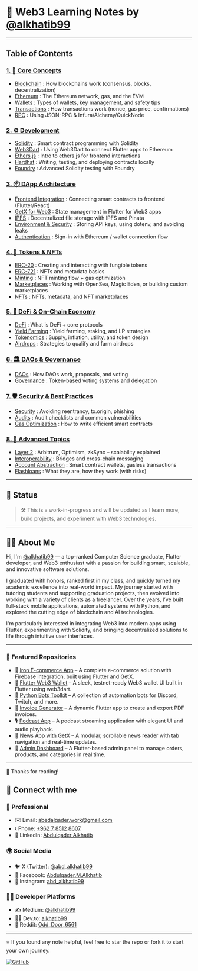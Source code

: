 # 🧠 Web3 Learning Notes by [@alkhatib99](https://github.com/alkhatib99)

---

## Table of Contents

### [1. 🧠 Core Concepts](./core-concepts/)

* [Blockchain](./core-concepts/blockchain/blockchain.md) : How blockchains work (consensus, blocks, decentralization)  
* [Ethereum](./core-concepts/ethereum/ethereum.md) : The Ethereum network, gas, and the EVM  
* [Wallets](./core-concepts/wallets/wallets.md) : Types of wallets, key management, and safety tips  
* [Transactions](./core-concepts/transactions/transactions.md) : How transactions work (nonce, gas price, confirmations)  
* [RPC](./core-concepts/rpc/rpc.md) : Using JSON-RPC & Infura/Alchemy/QuickNode  

### [2. ⚙️ Development](./development/)

* [Solidity](./development/solidity/solidity.md) : Smart contract programming with Solidity  
* [Web3Dart](./development/web3dart/web3dart.md) : Using Web3Dart to connect Flutter apps to Ethereum  
* [Ethers.js](./development/ethersjs/ethersjs.md) : Intro to ethers.js for frontend interactions  
* [Hardhat](./development/hardhat/hardhat.md) : Writing, testing, and deploying contracts locally  
* [Foundry](./development/foundry/foundry.md) : Advanced Solidity testing with Foundry  

### [3. 📦 DApp Architecture](./dapp-architecture/)

* [Frontend Integration](./dapp-architecture/frontend-integration/frontend-integration.md) : Connecting smart contracts to frontend (Flutter/React)  
* [GetX for Web3](./dapp-architecture/getx-for-web3/getx-for-web3.md) : State management in Flutter for Web3 apps  
* [IPFS](./dapp-architecture/ipfs/ipfs.md) : Decentralized file storage with IPFS and Pinata  
* [Environment & Security](./dapp-architecture/env-and-security/env-and-security.md) : Storing API keys, using dotenv, and avoiding leaks  
* [Authentication](./dapp-architecture/authentication/authentication.md) : Sign-in with Ethereum / wallet connection flow  

### [4. 🔗 Tokens & NFTs](./tokens-nfts/)

* [ERC-20](./tokens-nfts/erc-20/erc-20.md) : Creating and interacting with fungible tokens  
* [ERC-721](./tokens-nfts/erc-721/erc-721.md) : NFTs and metadata basics  
* [Minting](./tokens-nfts/minting/minting.md) : NFT minting flow + gas optimization  
* [Marketplaces](./tokens-nfts/marketplaces/marketplaces.md) : Working with OpenSea, Magic Eden, or building custom marketplaces  
* [NFTs](./tokens-nfts/nfts/nfts.md) : NFTs, metadata, and NFT marketplaces  

### [5. 💸 DeFi & On-Chain Economy](./defi-onchain/)

* [DeFi](./defi-onchain/defi/defi.md) : What is DeFi + core protocols  
* [Yield Farming](./defi-onchain/yield/yield.md) : Yield farming, staking, and LP strategies  
* [Tokenomics](./defi-onchain/tokenomics/tokenomics.md) : Supply, inflation, utility, and token design  
* [Airdrops](./defi-onchain/airdrops/airdrops.md) : Strategies to qualify and farm airdrops  

### [6. 🏛 DAOs & Governance](./daos-governance/)

* [DAOs](./daos-governance/daos/daos.md) : How DAOs work, proposals, and voting  
* [Governance](./daos-governance/governance/governance.md) : Token-based voting systems and delegation  

### [7. 🛡 Security & Best Practices](./security-best-practices/)

* [Security](./security-best-practices/security/security.md) : Avoiding reentrancy, tx.origin, phishing  
* [Audits](./security-best-practices/audits/audits.md) : Audit checklists and common vulnerabilities  
* [Gas Optimization](./security-best-practices/gas-optimization/gas-optimization.md) : How to write efficient smart contracts  

### [8. 🔭 Advanced Topics](./advanced-topics/)

* [Layer 2](./advanced-topics/layer2/layer2.md) : Arbitrum, Optimism, zkSync – scalability explained  
* [Interoperability](./advanced-topics/interoperability/interoperability.md) : Bridges and cross-chain messaging  
* [Account Abstraction](./advanced-topics/account-abstraction/account-abstraction.md) : Smart contract wallets, gasless transactions  
* [Flashloans](./advanced-topics/flashloans/flashloans.md) : What they are, how they work (with risks)  

---

## 🚧 Status

> 🛠 This is a work-in-progress and will be updated as I learn more, build projects, and experiment with Web3 technologies.

---

## 👨‍💻 About Me

Hi, I'm [@alkhatib99](https://github.com/alkhatib99) — a top-ranked Computer Science graduate, Flutter developer, and Web3 enthusiast with a passion for building smart, scalable, and innovative software solutions.

I graduated with honors, ranked first in my class, and quickly turned my academic excellence into real-world impact. My journey started with tutoring students and supporting graduation projects, then evolved into working with a variety of clients as a freelancer. Over the years, I’ve built full-stack mobile applications, automated systems with Python, and explored the cutting edge of blockchain and AI technologies.

I'm particularly interested in integrating Web3 into modern apps using Flutter, experimenting with Solidity, and bringing decentralized solutions to life through intuitive user interfaces.

---

### 📂 Featured Repositories

* 🔧 [Iron E-commerce App](https://github.com/alkhatib99/iron-ecommerce-app) – A complete e-commerce solution with Firebase integration, built using Flutter and GetX.  
* 📱 [Flutter Web3 Wallet](https://github.com/alkhatib99/flutter-web3-wallet) – A sleek, testnet-ready Web3 wallet UI built in Flutter using web3dart.  
* 🤖 [Python Bots Toolkit](https://github.com/alkhatib99/python-bots) – A collection of automation bots for Discord, Twitch, and more.  
* 🧾 [Invoice Generator](https://github.com/alkhatib99/invoice-generator) – A dynamic Flutter app to create and export PDF invoices.  
* 🎙️ [Podcast App](https://github.com/alkhatib99/flutter-podcast-app) – A podcast streaming application with elegant UI and audio playback.  
* 📰 [News App with GetX](https://github.com/alkhatib99/flutter-news-app) – A modular, scrollable news reader with tab navigation and real-time updates.  
* 🛒 [Admin Dashboard](https://github.com/alkhatib99/flutter-admin-dashboard) – A Flutter-based admin panel to manage orders, products, and categories in real time.  

---

👋 Thanks for reading!

## 🔗 Connect with me

### 💼 Professional

* ✉️ Email: [abedalqader.work@gmail.com](mailto:abedalqader.work@gmail.com)  
* 📞 Phone: [+962 7 8512 8607](tel:+962785128607)  
* 👔 LinkedIn: [Abdulqader Alkhatib](https://linkedin.com/in/abdulqader-alkhatib)  

### 🌍 Social Media

* 🐦 X (Twitter): [@abd_alkhatib99](https://x.com/abd_alkhatib99)  
* 📘 Facebook: [Abdulqader.M.Alkhatib](https://facebook.com/Abdulqader.M.Alkhatib)  
* 📸 Instagram: [abd_alkhatib99](https://instagram.com/abd_alkhatib99)  

### 👨‍💻 Developer Platforms

* ✍️ Medium: [@alkhatib99](https://medium.com/@alkhatib99)  
* 👨‍💻 Dev.to: [alkhatib99](https://dev.to/alkhatib99)  
* 👾 Reddit: [Odd_Door_6561](https://reddit.com/user/Odd_Door_6561)  

---

⭐ If you found any note helpful, feel free to star the repo or fork it to start your own journey.

[![GitHub](https://img.shields.io/badge/GitHub-100000?style=for-the-badge&logo=github&logoColor=white)](https://github.com/alkhatib99/web3-learning-notes)
